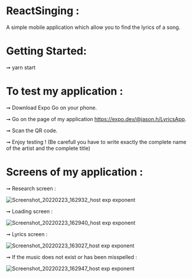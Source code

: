 # ReactSinging :
A simple mobile application which allow you to find the lyrics of a song.

# Getting Started:
➞ yarn start

# To test my application :

➞ Download Expo Go on your phone.

➞ Go on the page of my application https://expo.dev/@jason.h/LyricsApp.

➞ Scan the QR code.

➞ Enjoy testing !
  (Be carefull you have to write exactly the complete name of the artist and the complete title)

# Screens of my application :

➞ Research screen :

![Screenshot_20220223_162932_host exp exponent](https://user-images.githubusercontent.com/91078780/155351534-8e641afd-08fb-4a33-84d7-7a70fd7ade2f.jpg)

➞ Loading screen :

![Screenshot_20220223_162940_host exp exponent](https://user-images.githubusercontent.com/91078780/155351593-6000868a-7718-44ab-b893-a4cea71391db.jpg)

➞ Lyrics screen :

![Screenshot_20220223_163027_host exp exponent](https://user-images.githubusercontent.com/91078780/155351619-e61d5321-2561-4d92-ac2d-52e48ad9e2ed.jpg)

➞ If the music does not exist or has been misspelled :

![Screenshot_20220223_162947_host exp exponent](https://user-images.githubusercontent.com/91078780/155351637-198477ee-f491-4af8-b2ea-f8127d0379c2.jpg)

